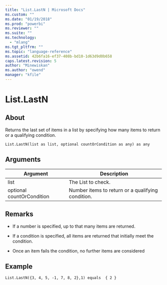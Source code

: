 ```yaml
---
title: "List.LastN | Microsoft Docs"
ms.custom: ""
ms.date: "01/19/2018"
ms.prod: "powerbi"
ms.reviewer: ""
ms.suite: ""
ms.technology: 
  - "mlang"
ms.tgt_pltfrm: ""
ms.topic: "language-reference"
ms.assetid: 42b6fa16-ef37-408b-bd10-1d63d9d0b658
caps.latest.revision: 5
author: "Minewiskan"
ms.author: "owend"
manager: "kfile"
---
```

# List.LastN

  
## About  
Returns the last set of items in a list by specifying how many items to return or a qualifying condition.  
  
```  
List.LastN(list as list, optional countOrCondition as any) as any  
```  
  
## Arguments  
  
|Argument|Description|  
|------------|---------------|  
|list|The List to check.|  
|optional countOrCondition|Number items to return or a qualifying condition.|  
  
## <a name="__toc360789241"></a>Remarks  
  
-   If a number is specified, up to that many items are returned.  
  
-   If a condition is specified, all items are returned that initially meet the condition.  
  
-   Once an item fails the condition, no further items are considered  
  
## Example  
  
```  
List.LastN({3, 4, 5, -1, 7, 8, 2},1) equals  { 2 }  
```  
